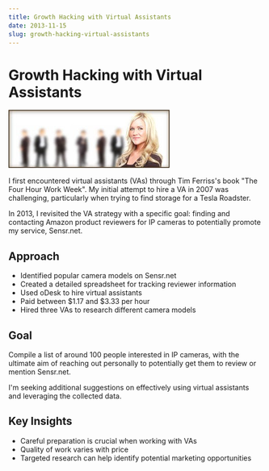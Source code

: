 ```yaml
---
title: Growth Hacking with Virtual Assistants
date: 2013-11-15
slug: growth-hacking-virtual-assistants
---
```


# Growth Hacking with Virtual Assistants

![Virtual Assistants](/assets/growth-hacking-virtual-assistants.jpg)

I first encountered virtual assistants (VAs) through Tim Ferriss's book "The Four Hour Work Week". My initial attempt to hire a VA in 2007 was challenging, particularly when trying to find storage for a Tesla Roadster.

In 2013, I revisited the VA strategy with a specific goal: finding and contacting Amazon product reviewers for IP cameras to potentially promote my service, Sensr.net.

## Approach

- Identified popular camera models on Sensr.net
- Created a detailed spreadsheet for tracking reviewer information
- Used oDesk to hire virtual assistants
- Paid between $1.17 and $3.33 per hour
- Hired three VAs to research different camera models

## Goal

Compile a list of around 100 people interested in IP cameras, with the ultimate aim of reaching out personally to potentially get them to review or mention Sensr.net.

I'm seeking additional suggestions on effectively using virtual assistants and leveraging the collected data.

## Key Insights

- Careful preparation is crucial when working with VAs
- Quality of work varies with price
- Targeted research can help identify potential marketing opportunities